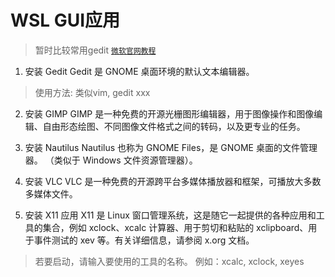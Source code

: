 # WSL GUI应用

>暂时比较常用gedit
[`微软官网教程`](https://learn.microsoft.com/zh-cn/windows/wsl/tutorials/gui-apps)

 1. 安装 Gedit
   Gedit 是 GNOME 桌面环境的默认文本编辑器。
   >使用方法: 类似vim, gedit xxx

 2. 安装 GIMP
   GIMP 是一种免费的开源光栅图形编辑器，用于图像操作和图像编辑、自由形态绘图、不同图像文件格式之间的转码，以及更专业的任务。 

 3. 安装 Nautilus
   Nautilus 也称为 GNOME Files，是 GNOME 桌面的文件管理器。 （类似于 Windows 文件资源管理器）。

 4. 安装 VLC
   VLC 是一种免费的开源跨平台多媒体播放器和框架，可播放大多数多媒体文件。

 5. 安装 X11 应用
   X11 是 Linux 窗口管理系统，这是随它一起提供的各种应用和工具的集合，例如 xclock、xcalc 计算器、用于剪切和粘贴的 xclipboard、用于事件测试的 xev 等。有关详细信息，请参阅 x.org 文档。

   >若要启动，请输入要使用的工具的名称。 例如：xcalc, xclock, xeyes
   